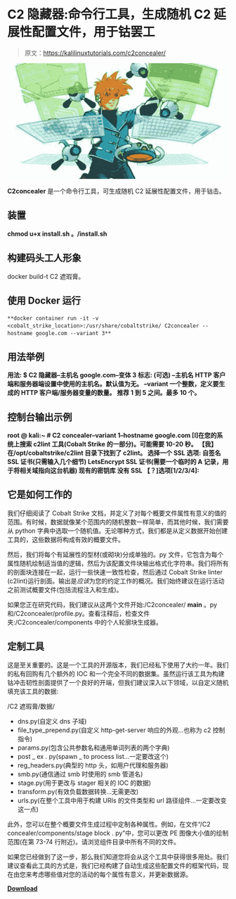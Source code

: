 # C2 隐藏器:命令行工具，生成随机 C2 延展性配置文件，用于钴罢工

> 原文：<https://kalilinuxtutorials.com/c2concealer/>

[![](img//e771d1a853106713c9cba03924729005.png)](https://blogger.googleusercontent.com/img/b/R29vZ2xl/AVvXsEjh98RkPL9ItyuINfBVl8a0oCkzjlwKe5vjNB8gBGjSFfNdKFiTdJYODkfO9sl_OE0wkn11x4ry5W0q9vw9yvq3LA7JEdPniuXXNu1WnUFKcRJl18YC3h14HsPcyJ4WOnRovlob6enLjcl2nHEG2fdrzX1GGZWx4cCP5jyd2Z7vaCSqxc13YWC3wwX-/s728/images.png)

**C2concealer** 是一个命令行工具，可生成随机 C2 延展性配置文件，用于钴击。

## 装置

**chmod u+x install.sh
。/install.sh**

## 构建码头工人形象

docker build-t C2 遮瑕膏。

## 使用 Docker 运行

`**docker container run -it -v <cobalt_strike_location>:/usr/share/cobaltstrike/ C2concealer --hostname google.com --variant 3**`

## 用法举例

**用法:
$ C2 隐藏器–主机名 google.com–变体 3
标志:
(可选)
–主机名
HTTP 客户端和服务器端设置中使用的主机名。默认值为无。
–variant
一个整数，定义要生成的 HTTP 客户端/服务器变量的数量。
推荐 1 到 5 之间。最多 10 个。**

## 控制台输出示例

**root @ kali:~ # C2 concealer–variant 1–hostname google.com
[I]在您的系统上搜索 c2lint 工具(Cobalt Strike 的一部分)。可能需要 10-20 秒。
【我】在/opt/cobaltstrike/c2lint 目录下找到了 c2lint。
选择一个 SSL 选项:
自签名 SSL 证书(只需输入几个细节)
LetsEncrypt SSL 证书(需要一个临时的 A 记录，用于将相关域指向这台机器)
现有的密钥库
没有 SSL
【？]选项[1/2/3/4]:**

## 它是如何工作的

我们仔细阅读了 Cobalt Strike 文档，并定义了对每个概要文件属性有意义的值的范围。有时候，数据就像某个范围内的随机整数一样简单，而其他时候，我们需要从 python 字典中选取一个随机值。无论哪种方式，我们都是从定义数据开始创建工具的，这些数据将构成有效的概要文件。

然后，我们将每个有延展性的型材(或砌块)分成单独的。py 文件，它包含为每个属性随机绘制适当值的逻辑，然后为该配置文件块输出格式化字符串。我们将所有的剖面块连接在一起，运行一些快速一致性检查，然后通过 Cobalt Strike linter (c2lint)运行剖面。输出是*应该*为您的约定工作的概况。我们始终建议在运行活动之前测试概要文件(包括流程注入和生成)。

如果您正在研究代码，我们建议从这两个文件开始:/C2concealer/ **main** 。py 和/C2concealer/profile.py。查看注释后，检查文件夹:/C2concealer/components 中的个人轮廓块生成器。

## 定制工具

这是至关重要的。这是一个工具的开源版本，我们已经私下使用了大约一年。我们的私有回购有几个额外的 IOC 和一个完全不同的数据集。虽然运行该工具为构建钴冲击韧性剖面提供了一个良好的开端，但我们建议深入以下领域，以自定义随机填充该工具的数据:

/C2 遮瑕膏/数据/

*   dns.py(自定义 dns 子域)
*   file_type_prepend.py(自定义 http-get-server 响应的外观…也称为 c2 控制指令)
*   params.py(包含公共参数名和通用单词列表的两个字典)
*   post _ ex . py(spawn _ to process list…一定要改这个)
*   reg_headers.py(典型的 http 头，如用户代理和服务器)
*   smb.py(通信通过 smb 时使用的 smb 管道名)
*   stage.py(用于更改与 stager 相关的 IOC 的数据)
*   transform.py(有效负载数据转换…无需更改)
*   urls.py(在整个工具中用于构建 URIs 的文件类型和 url 路径组件…一定要改变这一点)

此外，您可以在整个概要文件生成过程中定制各种属性。例如，在文件“/C2 concealer/components/stage block . py”中，您可以更改 PE 图像大小值的绘制范围(在第 73-74 行附近)。请浏览组件目录中所有不同的文件。

如果您已经做到了这一步，那么我们知道您将会从这个工具中获得很多用处。我们建议查看此工具的方式是，我们已经构建了自动生成这些配置文件的框架代码，现在由您来考虑哪些值对您的活动的每个属性有意义，并更新数据源。

[**Download**](https://github.com/FortyNorthSecurity/C2concealer)